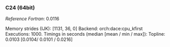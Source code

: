 
### C24 (64bit)

_Reference Fortran_: 0.0116

Memory strides (IJK): [1131, 36, 0]
Backend: orch:dace:cpu_kfirst
Executions: 1000.
Timings in seconds (median [mean / min / max]):
  Topline: 0.0103 [0.0104/ 0.0101 / 0.0216]
